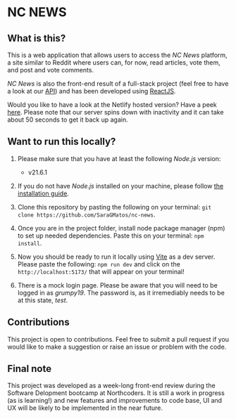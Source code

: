 # NC NEWS

## What is this?

This is a web application that allows users to access the _NC News_ platform, a site similar to Reddit where users can, for now, read articles, vote them, and post and vote comments.

_NC News_ is also the front-end result of a full-stack project (feel free to have a look at our [API](https://github.com/SaraGMatos/backend-project)) and has been developed using [ReactJS](https://react.dev/).

Would you like to have a look at the Netlify hosted version? Have a peek [here](https://my-ncnews.netlify.app/). Please note that our server spins down with inactivity and it can take about 50 seconds to get it back up again.

## Want to run this locally?

1. Please make sure that you have at least the following _Node.js_ version:

   - v21.6.1

2. If you do not have _Node.js_ installed on your machine, please follow [the installation guide](https://nodejs.org/en/learn/getting-started/how-to-install-nodejs).

3. Clone this repository by pasting the following on your terminal: `git clone https://github.com/SaraGMatos/nc-news`.

4. Once you are in the project folder, install node package manager (npm) to set up needed dependencies. Paste this on your terminal: `npm install`.

5. Now you should be ready to run it locally using [Vite](https://vitejs.dev/guide/why.html) as a dev server. Please paste the following: `npm run dev` and click on the `http://localhost:5173/` that will appear on your terminal!

6. There is a mock login page. Please be aware that you will need to be logged in as _grumpy19_. The password is, as it irremediably needs to be at this state, _test_. 

## Contributions

This project is open to contributions. Feel free to submit a pull request if you would like to make a suggestion or raise an issue or problem with the code.

## Final note

This project was developed as a week-long front-end review during the Software Delopment bootcamp at Northcoders. It is still a work in progress (as is learning!) and new features and improvements to code base, UI and UX will be likely to be implemented in the near future.

